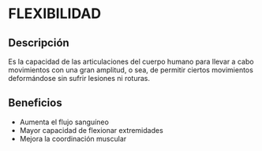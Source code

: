 # FLEXIBILIDAD

## Descripción
Es la capacidad de las articulaciones del cuerpo humano para llevar a cabo movimientos con una gran amplitud, o sea, de permitir ciertos movimientos deformándose sin sufrir lesiones ni roturas.

## Beneficios
- Aumenta el flujo sanguíneo
- Mayor capacidad de flexionar extremidades
- Mejora la coordinación muscular
